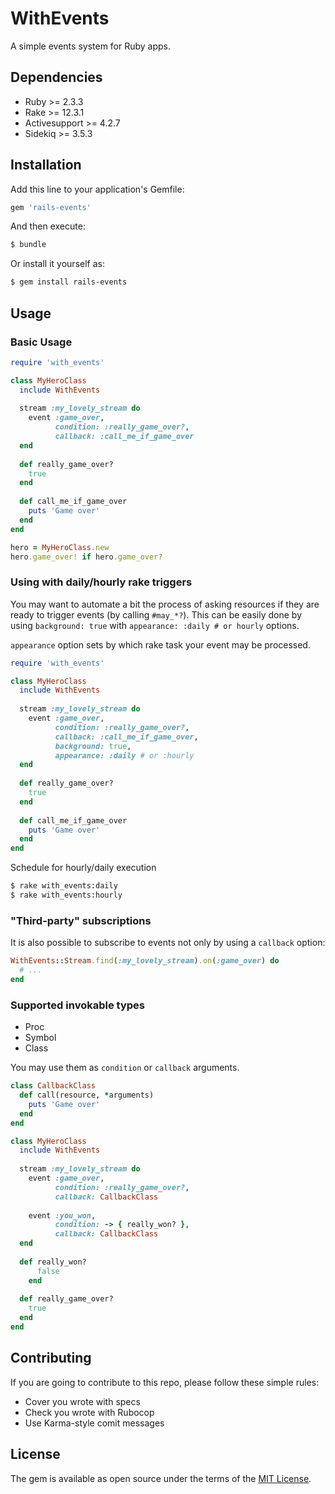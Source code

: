 # WithEvents
A simple events system for Ruby apps.

## Dependencies
* Ruby >= 2.3.3
* Rake >= 12.3.1
* Activesupport >= 4.2.7
* Sidekiq >= 3.5.3

## Installation
Add this line to your application's Gemfile:

```ruby
gem 'rails-events'
```

And then execute:
```bash
$ bundle
```

Or install it yourself as:
```bash
$ gem install rails-events
```

## Usage

### Basic Usage
```ruby
require 'with_events'

class MyHeroClass
  include WithEvents
  
  stream :my_lovely_stream do
    event :game_over,
          condition: :really_game_over?,
          callback: :call_me_if_game_over
  end
  
  def really_game_over?
    true
  end
  
  def call_me_if_game_over
    puts 'Game over'
  end
end

hero = MyHeroClass.new
hero.game_over! if hero.game_over?
```

### Using with daily/hourly rake triggers

You may want to automate a bit the process of asking resources if
they are ready to trigger events (by calling `#may_*?`). This can
be easily done by using `background: true` 
with `appearance: :daily # or hourly` options.

`appearance` option sets by which rake task your event may
be processed.

```ruby
require 'with_events'

class MyHeroClass
  include WithEvents
  
  stream :my_lovely_stream do
    event :game_over,
          condition: :really_game_over?,
          callback: :call_me_if_game_over,
          background: true,
          appearance: :daily # or :hourly
  end
  
  def really_game_over?
    true
  end
  
  def call_me_if_game_over
    puts 'Game over'
  end
end
```
Schedule for hourly/daily execution
```bash
$ rake with_events:daily 
$ rake with_events:hourly 
```

### "Third-party" subscriptions

It is also possible to subscribe to events not only by using
a `callback` option:

```ruby
WithEvents::Stream.find(:my_lovely_stream).on(:game_over) do
  # ...
end
```

### Supported invokable types
* Proc
* Symbol
* Class

You may use them as `condition` or `callback` arguments.

```ruby
class CallbackClass
  def call(resource, *arguments)
    puts 'Game over'
  end
end

class MyHeroClass
  include WithEvents
  
  stream :my_lovely_stream do
    event :game_over,
          condition: :really_game_over?,
          callback: CallbackClass
          
    event :you_won,
          condition: -> { really_won? },
          callback: CallbackClass
  end
  
  def really_won?
      false
    end
  
  def really_game_over?
    true
  end
end

```

## Contributing
If you are going to contribute to this repo, please follow these simple rules:
* Cover you wrote with specs
* Check you wrote with Rubocop
* Use Karma-style comit messages

## License
The gem is available as open source under the terms of the [MIT License](http://opensource.org/licenses/MIT).

